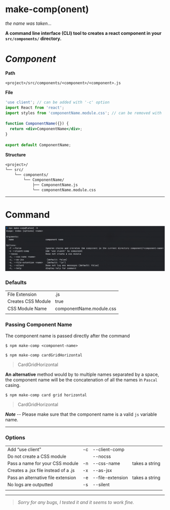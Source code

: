# make-comp(onent)

_the name was taken…_

**A command line interface (CLI) tool to creates a react component in your `src/components/` directory.**

# ***Component***

**Path**

```
<project>/src/components/<component>/<component>.js

```

**File**

```jsx
'use client'; // can be added with '-c' option
import React from 'react';
import styles from 'componentName.module.css'; // can be removed with '--nocss' option

function ComponentName({}) {
  return <div>ComponentName</div>;
}

export default ComponentName;
```

**Structure**

```
<project>/
└── src/
    └── components/
        └── ComponentName/
            ├── ComponentName.js
            └── componentName.module.css

```

---

# Command

![command help](readme/command_help.png)

### Defaults

|                    |                          |
| ------------------ | ------------------------ |
| File Extension     | .js                      |
| Creates CSS Module | true                     |
| CSS Module Name    | componentName.module.css |
|                    |                          |

### Passing Component Name

The component name is passed directly after the command

```
$ npm make-comp <component-name>
```

```
$ npm make-comp cardGridHorizontal
```

> CardGridHorizontal

**An** **alternative** method would by to multiple names separated by a space, the component name will be the concatenation of all the names in `Pascal` casing.

```
$ npm make-comp card grid horizontal
```

> CardGridHorizontal

**_Note_** -- Please make sure that the component name is a valid `js` variable name.

---

### Options

|                                      |     |                  |                |
| ------------------------------------ | --- | ---------------- | -------------- |
| Add “use client”                     | -c  | --client-comp    |                |
| Do not create a CSS module           |     | --nocss          |                |
| Pass a name for your CSS module      | -n  | --css-name       | takes a string |
| Creates a .jsx file instead of a .js | -x  | --as-jsx         |                |
| Pass an alternative file extension   | -e  | --file-extension | takes a string |
| No logs are outputted                | -s  | --silent         |                |
|                                      |     |                  |                |

---

> *Sorry for any bugs, I tested it and it seems to work fine.*
